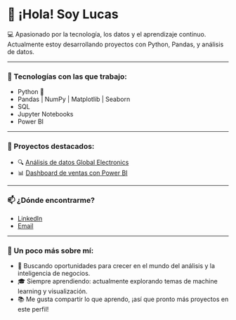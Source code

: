 # 👋 ¡Hola! Soy Lucas

💻 Apasionado por la tecnología, los datos y el aprendizaje continuo.  
Actualmente estoy desarrollando proyectos con Python, Pandas, y análisis de datos.

---

### 🚀 Tecnologías con las que trabajo:

- Python 🐍
- Pandas | NumPy | Matplotlib | Seaborn
- SQL
- Jupyter Notebooks
- Power BI

---

### 📂 Proyectos destacados:

- 🔍 [Análisis de datos Global Electronics](https://github.com/LucasLopezC/Analisis-Exploratorio)
- 📊 [Dashboard de ventas con Power BI](https://github.com/LucasLopezC/Analisis-Exploratorio/blob/main/Presentaci%C3%B3n%20Final%20PB.pbix)

---

### 📫 ¿Dónde encontrarme?

- [LinkedIn](www.linkedin.com/in/lucaslopezcoluchi)
- [Email](lucaslopezfx@gmail.com)

---

### 🎯 Un poco más sobre mí:

- 🚀 Buscando oportunidades para crecer en el mundo del análisis y la inteligencia de negocios.
- 🎓 Siempre aprendiendo: actualmente explorando temas de machine learning y visualización.
- 📚 Me gusta compartir lo que aprendo, ¡así que pronto más proyectos en este perfil!

